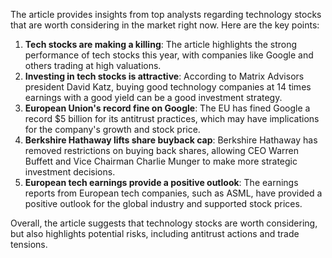 The article provides insights from top analysts regarding technology stocks that are worth considering in the market right now. Here are the key points:

1. **Tech stocks are making a killing**: The article highlights the strong performance of tech stocks this year, with companies like Google and others trading at high valuations.
2. **Investing in tech stocks is attractive**: According to Matrix Advisors president David Katz, buying good technology companies at 14 times earnings with a good yield can be a good investment strategy.
3. **European Union's record fine on Google**: The EU has fined Google a record $5 billion for its antitrust practices, which may have implications for the company's growth and stock price.
4. **Berkshire Hathaway lifts share buyback cap**: Berkshire Hathaway has removed restrictions on buying back shares, allowing CEO Warren Buffett and Vice Chairman Charlie Munger to make more strategic investment decisions.
5. **European tech earnings provide a positive outlook**: The earnings reports from European tech companies, such as ASML, have provided a positive outlook for the global industry and supported stock prices.

Overall, the article suggests that technology stocks are worth considering, but also highlights potential risks, including antitrust actions and trade tensions.